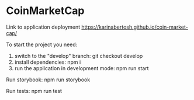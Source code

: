 # CoinMarketCap

Link to application deployment https://karinabertosh.github.io/coin-market-cap/


To start the project you need:
1) switch to the "develop" branch: git checkout develop
2) install dependencies: npm i
3) run the application in development mode: npm run start



Run storybook: npm run storybook

Run tests: npm run test
